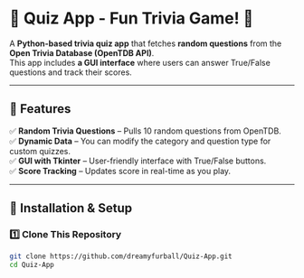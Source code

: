 # 🧠 Quiz App - Fun Trivia Game! 🎉  

A **Python-based trivia quiz app** that fetches **random questions** from the **Open Trivia Database (OpenTDB API)**.  
This app includes **a GUI interface** where users can answer True/False questions and track their scores.  

---

## 🚀 Features  
✅ **Random Trivia Questions** – Pulls 10 random questions from OpenTDB.  
✅ **Dynamic Data** – You can modify the category and question type for custom quizzes.  
✅ **GUI with Tkinter** – User-friendly interface with True/False buttons.  
✅ **Score Tracking** – Updates score in real-time as you play.  

---

## 🔧 Installation & Setup  
### **1️⃣ Clone This Repository**  
```bash
git clone https://github.com/dreamyfurball/Quiz-App.git
cd Quiz-App
